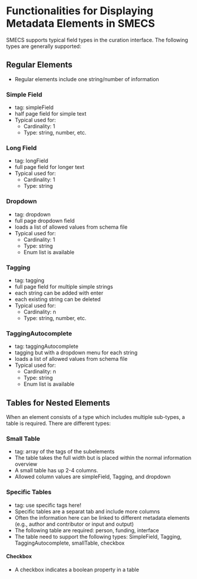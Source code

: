 # Functionalities for Displaying Metadata Elements in SMECS

SMECS supports typical field types in the curation interface. The following types are generally supported:

## Regular Elements
* Regular elements include one string/number of information

### Simple Field
* tag: simpleField
* half page field for simple text
* Typical used for:
     * Cardinality: 1
     * Type: string, number, etc.


### Long Field
* tag: longField
* full page field for longer text
* Typical used for:
     * Cardinality: 1
     * Type: string

### Dropdown
* tag: dropdown
* full page dropdown field
* loads a list of allowed values from schema file
* Typical used for:
     * Cardinality: 1
     * Type: string
     * Enum list is available

### Tagging
* tag: tagging
* full page field for multiple simple strings
* each string can be added with enter
* each existing string can be deleted
* Typical used for:
     * Cardinality: n
     * Type: string, number, etc.

### TaggingAutocomplete
* tag: taggingAutocomplete
* tagging but with a dropdown menu for each string
* loads a list of allowed values from schema file
* Typical used for:
     * Cardinality: n
     * Type: string
     * Enum list is available

## Tables for Nested Elements
When an element consists of a type which includes multiple sub-types, a table is required. There are different types:

### Small Table
* tag: array of the tags of the subelements
* The table takes the full width but is placed within the normal information overview
* A small table has up 2-4 columns.
* Allowed column values are simpleField, Tagging, and dropdown

### Specific Tables
* tag: use specific tags here!
* Specific tables are a separat tab and include more columns
* Often the information here can be linked to different metadata elements (e.g., author and contributor or input and output)
* The following table are required: person, funding, interface
* The table need to support the following types: SimpleField, Tagging, TaggingAutocomplete, smallTable, checkbox

#### Checkbox
* A checkbox indicates a boolean property in a table
